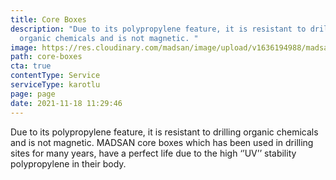 ```yaml
---
title: Core Boxes
description: "Due to its polypropylene feature, it is resistant to drilling
  organic chemicals and is not magnetic. "
image: https://res.cloudinary.com/madsan/image/upload/v1636194988/madsan-stock/IMG_3198_vqwvpo.jpg
path: core-boxes
cta: true
contentType: Service
serviceType: karotlu
page: page
date: 2021-11-18 11:29:46
---
```

Due to its polypropylene feature, it is resistant to drilling organic chemicals and is not magnetic. MADSAN core boxes which has been used in drilling sites for many years, have a perfect life due to the high ‘’UV’’ stability polypropylene in their body.